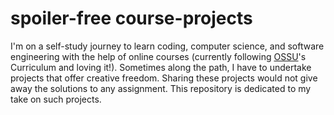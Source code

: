 # spoiler-free course-projects
I'm on a self-study journey to learn coding, computer science, and software engineering with the help of online courses (currently following [OSSU](https://github.com/ossu/computer-science)'s Curriculum and loving it!). Sometimes along the path, I have to undertake projects that offer creative freedom. Sharing these projects would not give away the solutions to any assignment. This repository is dedicated to my take on such projects.
